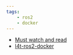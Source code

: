 ```yaml
---
tags:
    - ros2
    - docker
---
```


- [Must watch and read](https://articulatedrobotics.xyz/tutorials/docker/devices-docker/)
- [l4t-ros2-docker](https://github.com/atinfinity/l4t-ros2-docker)